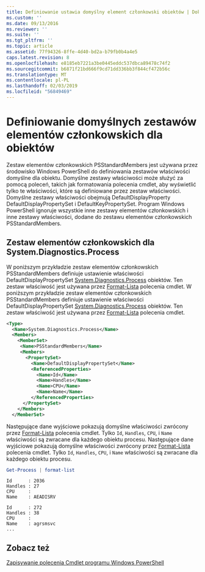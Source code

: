```yaml
---
title: Definiowanie ustawia domyślny element członkowski obiektów | Dokumentacja firmy Microsoft
ms.custom: ''
ms.date: 09/13/2016
ms.reviewer: ''
ms.suite: ''
ms.tgt_pltfrm: ''
ms.topic: article
ms.assetid: 77f94326-8ffe-4d40-bd2a-b79fb0b4a4e5
caps.latest.revision: 8
ms.openlocfilehash: e8185eb7221a3be0445eddc537dbca89478c74f2
ms.sourcegitcommit: b6871f21bd666f9cd71dd336bb3f844cf472b56c
ms.translationtype: MT
ms.contentlocale: pl-PL
ms.lasthandoff: 02/03/2019
ms.locfileid: "56849469"
---
```

# <a name="defining-default-member-sets-for-objects"></a>Definiowanie domyślnych zestawów elementów członkowskich dla obiektów

Zestaw elementów członkowskich PSStandardMembers jest używana przez środowisko Windows PowerShell do definiowania zestawów właściwości domyślne dla obiektu. Domyślne zestawy właściwości może służyć za pomocą poleceń, takich jak formatowania polecenia cmdlet, aby wyświetlić tylko te właściwości, które są definiowane przez zestaw właściwości. Domyślne zestawy właściwości obejmują DefaultDisplayProperty DefaultDisplayPropertySet i DefaultKeyPropertySet. Program Windows PowerShell ignoruje wszystkie inne zestawy elementów członkowskich i inne zestawy właściwości, dodane do zestawu elementów członkowskich PSStandardMembers.

## <a name="member-set-for-systemdiagnosticsprocess"></a>Zestaw elementów członkowskich dla System.Diagnostics.Process

W poniższym przykładzie zestaw elementów członkowskich PSStandardMembers definiuje ustawienie właściwości DefaultDisplayPropertySet [System.Diagnostics.Process](/dotnet/api/System.Diagnostics.Process) obiektów. Ten zestaw właściwość jest używana przez [Format-Lista](/powershell/module/Microsoft.PowerShell.Utility/Format-List) polecenia cmdlet.
W poniższym przykładzie zestaw elementów członkowskich PSStandardMembers definiuje ustawienie właściwości DefaultDisplayPropertySet [System.Diagnostics.Process](/dotnet/api/System.Diagnostics.Process) obiektów. Ten zestaw właściwość jest używana przez [Format-Lista](/powershell/module/Microsoft.PowerShell.Utility/Format-List) polecenia cmdlet.

```xml
<Type>
  <Name>System.Diagnostics.Process</Name>
  <Members>
    <MemberSet>
     <Name>PSStandardMembers</Name>
     <Members>
       <PropertySet>
         <Name>DefaultDisplayPropertySet</Name>
         <ReferencedProperties>
           <Name>Id</Name>
           <Name>Handles</Name>
           <Name>CPU</Name>
           <Name>Name</Name>
         </ReferencedProperties>
      </PropertySet>
    </Members>
  </MemberSet>
```

Następujące dane wyjściowe pokazują domyślne właściwości zwrócony przez [Format-Lista](/powershell/module/Microsoft.PowerShell.Utility/Format-List) polecenia cmdlet. Tylko `Id`, `Handles`, `CPU`, i `Name` właściwości są zwracane dla każdego obiektu procesu.
Następujące dane wyjściowe pokazują domyślne właściwości zwrócony przez [Format-Lista](/powershell/module/Microsoft.PowerShell.Utility/Format-List) polecenia cmdlet. Tylko `Id`, `Handles`, `CPU`, i `Name` właściwości są zwracane dla każdego obiektu procesu.

```powershell
Get-Process | format-list
```

```output
Id      : 2036
Handles : 27
CPU     :
Name    : AEADISRV

Id      : 272
Handles : 38
CPU     :
Name    : agrsmsvc
...
```

## <a name="see-also"></a>Zobacz też

[Zapisywanie polecenia Cmdlet programu Windows PowerShell](./writing-a-windows-powershell-cmdlet.md)
